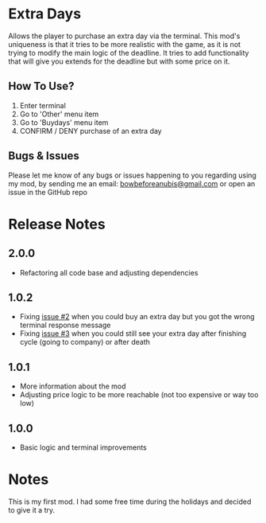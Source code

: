 # Extra Days
Allows the player to purchase an extra day via the terminal. This mod's uniqueness is that it tries to be more realistic with the game, as it is not trying to modify the main logic of the deadline. It tries to add functionality that will give you extends for the deadline but with some price on it.

## How To Use?
1. Enter terminal
2. Go to 'Other' menu item
3. Go to 'Buydays' menu item
4. CONFIRM / DENY purchase of an extra day

## Bugs & Issues
Please let me know of any bugs or issues happening to you regarding using my mod, by sending me an email: bowbeforeanubis@gmail.com or open an issue in the GitHub repo

# Release Notes
## 2.0.0
- Refactoring all code base and adjusting dependencies

## 1.0.2
- Fixing [issue #2](https://github.com/ustaalon/LethalCompany.ExtraDays/issues/2) when you could buy an extra day but you got the wrong terminal response message
- Fixing [issue #3](https://github.com/ustaalon/LethalCompany.ExtraDays/issues/3) when you could still see your extra day after finishing cycle (going to company) or after death

## 1.0.1
- More information about the mod
- Adjusting price logic to be more reachable (not too expensive or way too low)

## 1.0.0
- Basic logic and terminal improvements

# Notes
This is my first mod. I had some free time during the holidays and decided to give it a try.